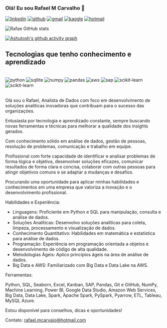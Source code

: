 
### Olá! Eu sou Rafael M Carvalho 👋

[![linkedin](https://img.shields.io/badge/LinkedIn-0077B5?style=for-the-badge&logo=linkedin&logoColor=white)](https://www.linkedin.com/in/rafaelmcarvalho-analistadedados/)
[![github](https://img.shields.io/badge/GitHub-100000?style=for-the-badge&logo=github&logoColor=white)](https://github.com/Rafae1040)
[![gmail](https://img.shields.io/badge/Gmail-D14836?style=for-the-badge&logo=gmail&logoColor=white)](mailto:rafael.mcarvaio@gmail.com)
[![kaggle](https://img.shields.io/badge/Kaggle-20BEFF?style=for-the-badge&logo=kaggle&logoColor=white)](https://www.kaggle.com/rafae1040)
[![hotmail](https://img.shields.io/badge/Hotmail-0072C6?style=for-the-badge&logo=microsoft-outlook&logoColor=white)](mailto:rafae.mcarvaio@hotmail.com)



![Rafae GitHub stats](https://github-readme-stats.vercel.app/api?username=Rafae1040&show_icons=true&theme=tokyonight)

[![Ashutosh's github activity graph](https://github-readme-activity-graph.vercel.app/graph?username=Rafae1040&bg_color=ededef&color=373948&line=00ffff&point=408080&area=true&hide_border=true)](https://github.com/ashutosh00710/github-readme-activity-graph)

## Tecnologias que tenho conhecimento e aprendizado

<div style="display: inline_block"><br/>
  <img align="center" alt="python" src="https://img.shields.io/badge/Python-3776AB?style=for-the-badge&logo=python&logoColor=yellow"/>
  <img align="center" alt="sqllite" src="https://img.shields.io/badge/SQLite-07405E?style=for-the-badge&logo=sqlite&logoColor=white"/>
  <img align="center" alt="numpy" src="https://img.shields.io/badge/NumPy-4B8BBE?style=for-the-badge&logo=numpy&logoColor=white"/>
  <img align="center" alt="pandas" src="https://img.shields.io/badge/Pandas-150458?style=for-the-badge&logo=pandas&logoColor=white"/>
  <img align="center" alt="aws" src="https://img.shields.io/badge/AWS-FF9900?style=for-the-badge&logo=amazon-aws&logoColor=white"/>
  <img align="center" alt="sap" src="https://img.shields.io/badge/SAP-0FAAFF?style=for-the-badge&logo=sap&logoColor=white"/>
  <img align="center" alt="scikit-learn" src="https://img.shields.io/badge/Scikit-Learn-808080?style=for-the-badge&logo=Scikit-Learn&logoColor=white"/>
  <img align="center" alt="scikit-learn" src="https://img.shields.io/badge/MySQL-00000F?style=for-the-badge&logo=mysql&logoColor=white"/>
  
</div><br/>


Olá sou o Rafael,  Analista de Dados com foco em desenvolvimento de soluções analíticas inovadoras que contribuam para o sucesso das organizações.

Entusiasta por tecnologia e aprendizado constante, sempre buscando novas ferramentas e técnicas para melhorar a qualidade dos insights gerados.

Com conhecimento sólido em análise de dados, gestão de pessoas, resolução de problemas, comunicação e trabalho em equipe.

Profissional com forte capacidade de identificar e analisar problemas de forma lógica e objetiva, desenvolver soluções eficazes, comunicar resultados de forma clara e concisa, colaborar com outras pessoas para atingir objetivos comuns e se adaptar a mudanças e desafios.

Procurando uma oportunidade para aplicar minhas habilidades e conhecimentos em uma empresa que valoriza a inovação e o desenvolvimento profissional.


Habilidades e Experiência:

- Linguagens: Proficiente em Python e SQL para manipulação, consulta e análise de dados.
- Soluções Analíticas: Desenvolvo soluções analíticas para coleta, limpeza, processamento e visualização 
  de dados.
- Conhecimento Quantitativo: Habilidades em matemática e estatística para análise de dados.
- Programação: Experiência em programação orientada a objetos e desenvolvimento de código de alta 
  qualidade.
- Metodologias Ágeis: Aplico princípios ágeis na área de análise de dados.
- Big Data e AWS: Familiarizado com Big Data e Data Lake na AWS.


Ferramentas:

Python, SQL, Seaborn, Excel, Kanban, SAP, Pandas, Git e GitHub, NumPy, Machine Learning, Power BI, Google Data Studio, Amazon Web Services, Big Data, Data Lake, Spark, Apache Spark, PySpark, Pyarrow, ETL, Tableau, MySQL Azure.

Estou disponível para conselhos, dicas e oportunidades! 

Contato: rafael.mcarvaio@hotmail.com
